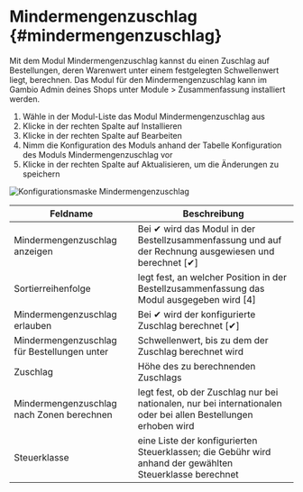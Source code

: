 # Mindermengenzuschlag {#mindermengenzuschlag}

Mit dem Modul Mindermengenzuschlag kannst du einen Zuschlag auf Bestellungen, deren Warenwert unter einem festgelegten Schwellenwert liegt, berechnen. Das Modul für den Mindermengenzuschlag kann im Gambio Admin deines Shops unter Module \> Zusammenfassung installiert werden.

1.  Wähle in der Modul-Liste das Modul Mindermengenzuschlag aus
2.  Klicke in der rechten Spalte auf Installieren
3.  Klicke in der rechten Spalte auf Bearbeiten
4.  Nimm die Konfiguration des Moduls anhand der Tabelle Konfiguration des Moduls Mindermengenzuschlag vor
5.  Klicke in der rechten Spalte auf Aktualisieren, um die Änderungen zu speichern

![](Bilder/Abb073_KonfigurationsmaskeMindenmengenzuschlag.png "Konfigurationsmaske
      Mindermengenzuschlag")

|Feldname|Beschreibung|
|--------|------------|
|Mindermengenzuschlag anzeigen|Bei ✔ wird das Modul in der Bestellzusammenfassung und auf der Rechnung ausgewiesen und berechnet \[✔\]|
|Sortierreihenfolge|legt fest, an welcher Position in der Bestellzusammenfassung das Modul ausgegeben wird \[4\]|
|Mindermengenzuschlag erlauben|Bei ✔ wird der konfigurierte Zuschlag berechnet \[✔\]|
|Mindermengenzuschlag für Bestellungen unter|Schwellenwert, bis zu dem der Zuschlag berechnet wird|
|Zuschlag|Höhe des zu berechnenden Zuschlags|
|Mindermengenzuschlag nach Zonen berechnen|legt fest, ob der Zuschlag nur bei nationalen, nur bei internationalen oder bei allen Bestellungen erhoben wird|
|Steuerklasse|eine Liste der konfigurierten Steuerklassen; die Gebühr wird anhand der gewählten Steuerklasse berechnet|



